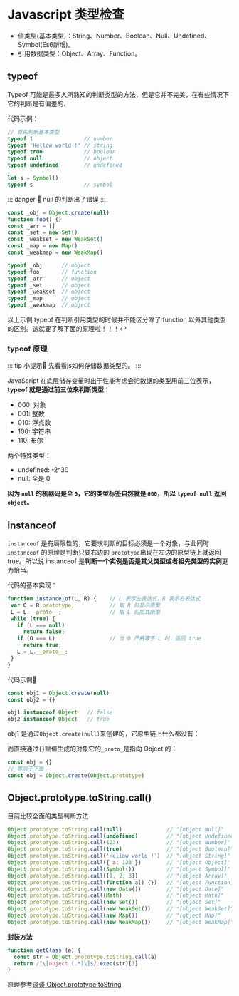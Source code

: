 # Javascript 类型检查
- 值类型(基本类型)：String、Number、Boolean、Null、Undefined、Symbol(Es6新增)。
- 引用数据类型：Object、Array、Function。

## typeof
Typeof 可能是最多人所熟知的判断类型的方法，但是它并不完美，在有些情况下它的判断是有偏差的.

代码示例：

```js {5}
// 首先判断基本类型
typeof 1                // number
typeof 'Hellow world !' // string
typeof true             // boolean
typeof null             // object
typeof undefined        // undefined

let s = Symbol()
typeof s                // symbol
```
::: danger 👾
null 的判断出了错误
:::

```js
const _obj = Object.create(null)
function foo() {}
const _arr = []
const _set = new Set()
const _weakset = new WeakSet()
const _map = new Map()
const _weakmap = new WeakMap()

typeof _obj      // object
typeof foo       // function
typeof _arr      // object
typeof _set      // object
typeof _weakset  // object
typeof _map      // object
typeof _weakmap  // object
```
以上示例 typeof 在判断引用类型的时候并不能区分除了 function 以外其他类型的区别。这就要了解下面的原理啦！！！↩️

### typeof 原理
::: tip 小提示💁
先看看js如何存储数据类型的。
:::

JavaScript 在底层储存变量时出于性能考虑会把数据的类型用前三位表示，**typeof 就是通过前三位来判断类型**：
- 000: 对象
- 001: 整数
- 010: 浮点数
- 100: 字符串
- 110: 布尔

两个特殊类型：

- undefined: -2^30
- null: 全是 0

**因为 `null` 的机器码是全 `0`，它的类型标签自然就是 `000`，所以 `typeof null` 返回`object`。**

## instanceof
`instanceof` 是有局限性的，它要求判断的目标必须是一个对象，与此同时 `instanceof` 的原理是判断只要右边的 `prototype`出现在左边的原型链上就返回 true。所以说 instanceof 是**判断一个实例是否是其父类型或者祖先类型的实例**更为恰当。

代码的基本实现：
```js
function instance_of(L, R) {    // L 表示左表达式，R 表示右表达式
 var O = R.prototype;           // 取 R 的显示原型
 L = L.__proto__;               // 取 L 的隐式原型
 while (true) { 
   if (L === null) 
     return false; 
   if (O === L)                 // 当 O 严格等于 L 时，返回 true 
     return true; 
   L = L.__proto__; 
 } 
}
```
代码示例🎊
```js
const obj1 = Object.create(null)
const obj2 = {}

obj1 instanceof Object   // false
obj2 instanceof Object   // true
```

obj1 是通过`Object.create(null)`来创建的，它原型链上什么都没有：

而直接通过`{}`赋值生成的对象它的`_proto_`是指向 Object 的：
```js
const obj = {}
// 等同于下面
const obj = Object.create(Object.prototype)
```

## Object.prototype.toString.call()
目前比较全面的类型判断方法

```js
Object.prototype.toString.call(null)              // "[object Null]"
Object.prototype.toString.call(undefined)         // "[object Undefined]"
Object.prototype.toString.call(123)               // "[object Number]"
Object.prototype.toString.call(true)              // "[object Boolean]"
Object.prototype.toString.call('Hellow world !')  // "[object String]"
Object.prototype.toString.call({ a: 123 })        // "[object Object]"
Object.prototype.toString.call(Symbol())          // "[object Symbol]"
Object.prototype.toString.call([1, 2, 3])         // "[object Array]"
Object.prototype.toString.call(function a() {})   // "[object Function]"
Object.prototype.toString.call(new Date())        // "[object Date]"
Object.prototype.toString.call(Math)              // "[object Math]"
Object.prototype.toString.call(new Set())         // "[object Set]"
Object.prototype.toString.call(new WeakSet())     // "[object WeakSet]"
Object.prototype.toString.call(new Map())         // "[object Map]"
Object.prototype.toString.call(new WeakMap())     // "[object WeakMap]"
```

**封装方法**
```js
function getClass (a) {
  const str = Object.prototype.toString.call(a)
  return /^\[object (.*)\]$/.exec(str)[1]
}
```
原理参考[谈谈 Object.prototype.toString](https://segmentfault.com/a/1190000009407558)